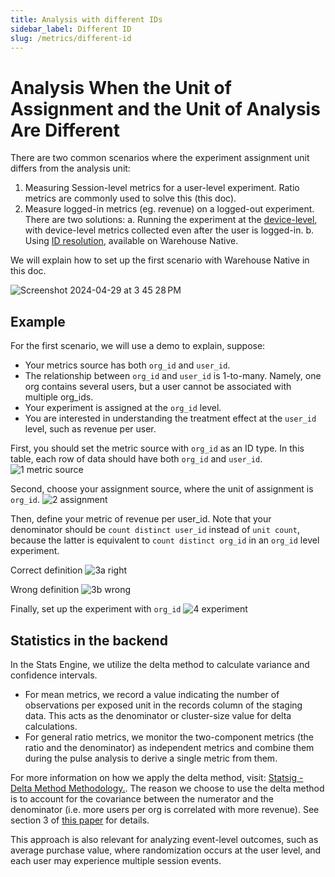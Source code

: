 ```yaml
---
title: Analysis with different IDs
sidebar_label: Different ID
slug: /metrics/different-id
---
```


# Analysis When the Unit of Assignment and the Unit of Analysis Are Different

There are two common scenarios where the experiment assignment unit differs from the analysis unit:
1. Measuring Session-level metrics for a user-level experiment.  Ratio metrics are commonly used to solve this (this doc).
2. Measure logged-in metrics (eg. revenue) on a logged-out experiment.  There are two solutions:
  a. Running the experiment at the [device-level](https://docs.statsig.com/experiments-plus/experimentation/choosing-randomization-unit#other-stable-identifiers), with device-level metrics collected even after the user is logged-in.
  b. Using [ID resolution](https://docs.statsig.com/statsig-warehouse-native/features/id-resolution), available on Warehouse Native.

We will explain how to set up the first scenario with Warehouse Native in this doc.

![Screenshot 2024-04-29 at 3 45 28 PM](https://github.com/statsig-io/docs/assets/139815787/0b75615f-2b66-44f4-b6e0-e0bd3e555199)

## Example
For the first scenario, we will use a demo to explain, suppose: 
- Your metrics source has both `org_id` and `user_id`.
- The relationship between `org_id` and `user_id` is 1-to-many. Namely, one org contains several users, but a user cannot be associated with multiple org_ids.
- Your experiment is assigned at the `org_id` level.
- You are interested in understanding the treatment effect at the `user_id` level, such as revenue per user.


First, you should set the metric source with `org_id` as an ID type. In this table, each row of data should have both `org_id` and `user_id`.
![1 metric source](https://github.com/statsig-io/docs/assets/139815787/a99a4577-8be5-4001-ac4d-2297f3b2fff0)


Second, choose your assignment source, where the unit of assignment is `org_id`.
![2 assignment](https://github.com/statsig-io/docs/assets/139815787/16472cd7-1aa1-44a2-9a6b-0f789ac5308e)


Then, define your metric of revenue per user_id. Note that your denominator should be `count distinct user_id` instead of `unit count`, because the latter is equivalent to `count distinct org_id` in an `org_id` level experiment.

Correct definition
![3a right](https://github.com/statsig-io/docs/assets/139815787/ca4c9076-28e1-4cf8-8aa1-2127def7d771)

Wrong definition
![3b wrong](https://github.com/statsig-io/docs/assets/139815787/7d81e5f7-20b0-440c-a4d8-1281f93c1ece)


Finally, set up the experiment with `org_id`
![4 experiment](https://github.com/statsig-io/docs/assets/139815787/02f9c6bb-0b32-4caf-a529-5bacc2a56d44)


## Statistics in the backend
In the Stats Engine, we utilize the delta method to calculate variance and confidence intervals.
- For mean metrics, we record a value indicating the number of observations per exposed unit in the records column of the staging data. This acts as the denominator or cluster-size value for delta calculations.
- For general ratio metrics, we monitor the two-component metrics (the ratio and the denominator) as independent metrics and combine them during the pulse analysis to derive a single metric from them.

For more information on how we apply the delta method, visit: [Statsig - Delta Method Methodology.](https://docs.statsig.com/stats-engine/methodologies/delta-method). The reason we choose to use the delta method is to account for the covariance between the numerator and the denominator (i.e. more users per org is correlated with more revenue). See section 3 of [this paper](https://alexdeng.github.io/public/files/kdd2018-dm.pdf) for details. 

This approach is also relevant for analyzing event-level outcomes, such as average purchase value, where randomization occurs at the user level, and each user may experience multiple session events.
